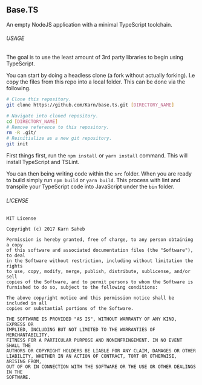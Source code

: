 ## Base.TS

An empty NodeJS application with a minimal TypeScript toolchain.


###### USAGE
The goal is to use the least amount of 3rd party libraries to begin using TypeScript.

You can start by doing a headless clone (a fork without actually forking). I.e copy the files from this repo into a local folder. This can be done via the following.
```sh
# Clone this repository.
git clone https://github.com/Karn/base.ts.git [DIRECTORY_NAME]

# Navigate into cloned repository.
cd [DIRECTORY_NAME]
# Remove reference to this repository.
rm -R .git/
# Reinitialize as a new git repository.
git init
``` 

First things first, run the `npm install` or `yarn install` command. This will install TypeScript and TSLint.

You can then being writing code within the `src` folder. When you are ready to build simply run `npm build` or `yarn build`. This process with lint and transpile your TypeScript code into JavaScript under the `bin` folder.


###### LICENSE
```
MIT License

Copyright (c) 2017 Karn Saheb

Permission is hereby granted, free of charge, to any person obtaining a copy
of this software and associated documentation files (the "Software"), to deal
in the Software without restriction, including without limitation the rights
to use, copy, modify, merge, publish, distribute, sublicense, and/or sell
copies of the Software, and to permit persons to whom the Software is
furnished to do so, subject to the following conditions:

The above copyright notice and this permission notice shall be included in all
copies or substantial portions of the Software.

THE SOFTWARE IS PROVIDED "AS IS", WITHOUT WARRANTY OF ANY KIND, EXPRESS OR
IMPLIED, INCLUDING BUT NOT LIMITED TO THE WARRANTIES OF MERCHANTABILITY,
FITNESS FOR A PARTICULAR PURPOSE AND NONINFRINGEMENT. IN NO EVENT SHALL THE
AUTHORS OR COPYRIGHT HOLDERS BE LIABLE FOR ANY CLAIM, DAMAGES OR OTHER
LIABILITY, WHETHER IN AN ACTION OF CONTRACT, TORT OR OTHERWISE, ARISING FROM,
OUT OF OR IN CONNECTION WITH THE SOFTWARE OR THE USE OR OTHER DEALINGS IN THE
SOFTWARE.
```
